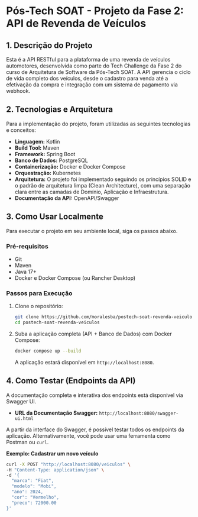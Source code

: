 # Pós-Tech SOAT - Projeto da Fase 2: API de Revenda de Veículos

## 1. Descrição do Projeto

Esta é a API RESTful para a plataforma de uma revenda de veículos automotores, desenvolvida como parte do Tech Challenge da Fase 2 do curso de Arquitetura de Software da Pós-Tech SOAT. A API gerencia o ciclo de vida completo dos veículos, desde o cadastro para venda até a efetivação da compra e integração com um sistema de pagamento via webhook.

## 2. Tecnologias e Arquitetura

Para a implementação do projeto, foram utilizadas as seguintes tecnologias e conceitos:
- **Linguagem:** Kotlin
- **Build Tool:** Maven
- **Framework:** Spring Boot
- **Banco de Dados:** PostgreSQL
- **Containerização:** Docker e Docker Compose
- **Orquestração:** Kubernetes
- **Arquitetura:** O projeto foi implementado seguindo os princípios SOLID e o padrão de arquitetura limpa (Clean Architecture), com uma separação clara entre as camadas de Domínio, Aplicação e Infraestrutura.
- **Documentação da API:** OpenAPI/Swagger

## 3. Como Usar Localmente

Para executar o projeto em seu ambiente local, siga os passos abaixo.

### Pré-requisitos
- Git
- Maven
- Java 17+
- Docker e Docker Compose (ou Rancher Desktop)


### Passos para Execução
1. Clone o repositório:
   ```bash
   git clone https://github.com/moralesba/postech-soat-revenda-veiculos.git
   cd postech-soat-revenda-veiculos
   ```

2. Suba a aplicação completa (API + Banco de Dados) com Docker Compose:
   ```bash
   docker compose up --build
   ```
   A aplicação estará disponível em `http://localhost:8080`.

## 4. Como Testar (Endpoints da API)

A documentação completa e interativa dos endpoints está disponível via Swagger UI.

- **URL da Documentação Swagger:** `http://localhost:8080/swagger-ui.html`

A partir da interface do Swagger, é possível testar todos os endpoints da aplicação. Alternativamente, você pode usar uma ferramenta como Postman ou `curl`.

**Exemplo: Cadastrar um novo veículo**
```bash
curl -X POST "http://localhost:8080/veiculos" \
-H "Content-Type: application/json" \
-d '{
  "marca": "Fiat",
  "modelo": "Mobi",
  "ano": 2024,
  "cor": "Vermelho",
  "preco": 72000.00
}'
```